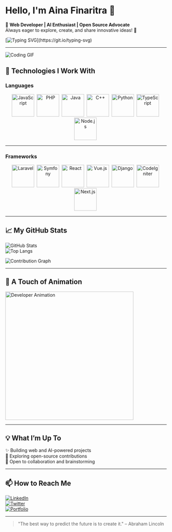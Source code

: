 # Hello, I'm Aina Finaritra 👋  

🌟 **Web Developer | AI Enthusiast | Open Source Advocate**  
Always eager to explore, create, and share innovative ideas! 🚀  

[![Typing SVG](https://readme-typing-svg.herokuapp.com?size=25&duration=3000&color=F72585&lines=Welcome+to+my+GitHub+Profile!;Passionate+about+Web+and+AI!;Open+to+Collaborations!)](https://git.io/typing-svg)

---

![Coding GIF](https://media.giphy.com/media/qgQUggAC3Pfv687qPC/giphy.gif)  

## 🔧 Technologies I Work With  

### Languages  
<div align="center">
  <img src="https://assets7.lottiefiles.com/packages/lf20_t3m0mbos.json" title="JavaScript" alt="JavaScript" width="70" height="70"/>&nbsp;
  <img src="https://assets7.lottiefiles.com/packages/lf20_q0xxkgxi.json" title="PHP" alt="PHP" width="70" height="70"/>&nbsp;
  <img src="https://assets7.lottiefiles.com/packages/lf20_hpohk1wh.json" title="Java" alt="Java" width="70" height="70"/>&nbsp;
  <img src="https://assets7.lottiefiles.com/packages/lf20_xlmmw0kx.json" title="C++" alt="C++" width="70" height="70"/>&nbsp;
  <img src="https://assets7.lottiefiles.com/packages/lf20_7xtkhbhq.json" title="Python" alt="Python" width="70" height="70"/>&nbsp;
  <img src="https://assets7.lottiefiles.com/packages/lf20_t7q0dhzi.json" title="TypeScript" alt="TypeScript" width="70" height="70"/>&nbsp;
  <img src="https://assets7.lottiefiles.com/packages/lf20_dub7wfxk.json" title="Node.js" alt="Node.js" width="70" height="70"/>&nbsp;
</div>  

---

### Frameworks  
<div align="center">
  <img src="https://assets7.lottiefiles.com/packages/lf20_zxqmdybb.json" title="Laravel" alt="Laravel" width="70" height="70"/>&nbsp;
  <img src="https://assets7.lottiefiles.com/packages/lf20_jpvm7xv7.json" title="Symfony" alt="Symfony" width="70" height="70"/>&nbsp;
  <img src="https://assets7.lottiefiles.com/packages/lf20_o2tn6mtm.json" title="React" alt="React" width="70" height="70"/>&nbsp;
  <img src="https://assets7.lottiefiles.com/packages/lf20_nyyh9bwo.json" title="Vue.js" alt="Vue.js" width="70" height="70"/>&nbsp;
  <img src="https://assets7.lottiefiles.com/packages/lf20_hxc9vepv.json" title="Django" alt="Django" width="70" height="70"/>&nbsp;
  <img src="https://assets7.lottiefiles.com/packages/lf20_pqcbq64w.json" title="CodeIgniter" alt="CodeIgniter" width="70" height="70"/>&nbsp;
  <img src="https://assets7.lottiefiles.com/packages/lf20_t2onrbyc.json" title="Next.js" alt="Next.js" width="70" height="70"/>&nbsp;
</div>  

---

## 📈 My GitHub Stats  

![GitHub Stats](https://github-readme-stats.vercel.app/api?username=finaritraRak&show_icons=true&theme=radical)  
![Top Langs](https://github-readme-stats.vercel.app/api/top-langs/?username=finaritraRak&layout=compact&theme=radical)  

![Contribution Graph](https://github-readme-activity-graph.cyclic.app/graph?username=finaritraRak&theme=dracula)

---

## 🎨 A Touch of Animation  

<img src="https://assets9.lottiefiles.com/packages/lf20_9jnyp3t6.json" width="400" alt="Developer Animation" />  

---

## 💡 What I’m Up To  
✨ Building web and AI-powered projects  
🔭 Exploring open-source contributions  
💬 Open to collaboration and brainstorming  

---

## 📫 How to Reach Me  
[![LinkedIn](https://img.shields.io/badge/LinkedIn-Connect-blue)](https://www.linkedin.com/in/finaritraRak/)  
[![Twitter](https://img.shields.io/badge/Twitter-Follow-1DA1F2)](https://twitter.com/finaritraRak)  
[![Portfolio](https://img.shields.io/badge/Portfolio-Visit-FF5733)](https://username.github.io/)  

---

> "The best way to predict the future is to create it." – Abraham Lincoln  
